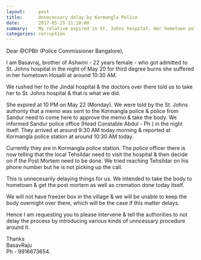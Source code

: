 ```yaml
---
layout:     post
title:      Unnecessary delay by Kormangla Police
date:       2017-05-25 11:10:00
summary:    My relative expired in St. Johns hospital. Her hometown police took 12 hours to reach Bangalore & now Kormangla police is unnecessarily delaying body possession 
categories: corruption
---
```


Dear @CPBlr (Police Commissioner Bangalore), 

I am Basavraj, brother of Ashwini - 22 years female - who got admitted to St. Johns hospital in the night of May 20 for third degree burns she suffered in her hometown Hosalli at around 10:30 AM. 

We rushed her to the Jindal hospital & the doctors over there told us to take her to St. Johns hospital & that is what we did. 

She expired at 10 PM on May 22 (Monday). We were told by the St. Johns authority that a memo was sent to the Kormangla police & police from Sandur need to come here to approve the memo & take the body. We informed Sandur police office (Head Constable Abdul - Ph ) in the night itself. They arrived at around 9:30 AM today morning & reported at Kormangla police station at around 10:30 AM today. 

Currently they are in Kormangla police station. The police officer there is now telling that the local Tehsildar need to visit the hospital & then decide on if the Post Mortem need to be done. We tried reaching Tehsildar on his phone number but he is not picking up the call.  

This is unnecesarily delaying things for us. We intended to take the body to hometown & get the post mortem as well as cremation done today itself. 

We will not have freezer box in the village & we will be unable to keep the body overnight over there, which will be the case if this matter delays. 

Hence I am requesting you to please intervene & tell the authorities to not delay the process by introducing various kinds of unncessary procedure around it.

Thanks<br/>
BasavRaju<br/>
Ph - 9916673654.

